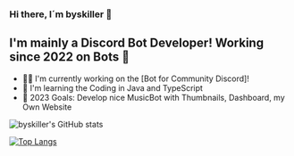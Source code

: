 ### Hi there, I´m byskiller 👋

## I'm mainly a Discord Bot Developer! Working since 2022 on Bots 👋
- 🧑‍💻 I'm currently working on the [Bot for Community Discord]!
- 📖 I'm learning the Coding in Java and TypeScript
- 🎯 2023 Goals: Develop nice MusicBot with Thumbnails, Dashboard, my Own Website


![byskiller's GitHub stats](https://github-readme-stats.vercel.app/api?username=byskiller455&show_icons=true&theme=transparent)

[![Top Langs](https://github-readme-stats.vercel.app/api/top-langs/?username=byskiller455&layout=donut)](https://github.com/byskiller455/github-readme-stats)